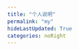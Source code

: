 ```yaml
---
title: "个人说明"
permalink: "my"
hideLastUpdated: True
categories: noRight
---
```


<template>
  <div>
    <main class="resume">
      <section id="introduction">
        <article class="resume-self" id="self">
          <viewer images="./img/ming.jpg">
            <img style="cursor:pointer;" class="logo" src="./img/ming.jpg">
          </viewer>
          <div class="title">朱昆鹏 Kunpeng Zhu（1998年）</div>
          <div class="description">
            <blockquote>🌈终身学习，学习终身</blockquote>
            <ul class="contact-list">
              <li class="contact-list-item"><a href="https://github.com/zhukunpenglinyutong">GitHub</a></li>
              <li class="contact-list-item"><a href="https://juejin.cn/user/2788017219055175">掘金</a></li>
            </ul>
          </div>
        </article>
      </section>
      <section id="work">
        <h1 class="title">工作</h1>
        <div class="sub">Work</div>
        <article class="resume-work" id="xitu"><img class="logo" src="./img/wb.png">
          <div class="title">H5开发工程师</div>
          <div class="sub"><a href="https://www.moqipobing.com/">玩吧</a></div>
          <div class="time">2019 - 至今</div>
          <div class="description">
            <p>负责日常业务开发，人员需求分配，团队协调，前端体系优化，产出效能工具等工作</p>
            <p>2020年度玩吧大明星（名额是总人数的5%）</p>
          </div>
        </article>
        <article class="resume-work" id="xitu"><img class="logo" src="./img/zywl.png">
            <div class="title">web前端开发工程师（实习）</div>
            <div class="sub"><a href="https://baike.baidu.com/item/%E5%8C%97%E4%BA%AC%E6%99%BA%E9%9B%A8%E7%89%A9%E8%81%94%E7%A7%91%E6%8A%80%E6%9C%89%E9%99%90%E5%85%AC%E5%8F%B8/19882474?fr=aladdin">智雨物联</a></div>
            <div class="time">2018.10 - 2019.7</div>
            <div class="description">
            <p>主要负责物联网可视化平台搭建工作，前端技术选型，前端体系搭建工作</p>
            </div>
        </article>
      </section>
      <section id="education">
          <h1 class="title">教育经历</h1>
          <div class="sub">Education</div>
          <!-- <article class="resume-education" id="master"><img class="logo" src="./img/iit.png">
            <div class="title">
                <a target="_blank" href="https://baike.baidu.com/item/%E4%BC%8A%E5%88%A9%E8%AF%BA%E4%BC%8A%E7%90%86%E5%B7%A5%E5%A4%A7%E5%AD%A6/50725025?fr=aladdin">伊利诺伊理工大学 Illinois Institute of Technology</a>（申请中）
            </div>
            <div class="sub">计算机系计算机科学硕士 Computer Science (M.A.S.)</div>
            <div class="time">2023 - 2024</div>
            <div class="description">
                <p>美国伊利诺伊理工大学 2020 QS全美综合排第71名，预计2022年拿到本科毕业证之后，申请此学校 M.A.S. 硕士</p>
            </div>
          </article> -->
          <article class="resume-education" id="bachelor"><img class="logo" src="./img/rm.png">
              <div class="title">
                <a target="_blank" href="https://baike.baidu.com/item/%E4%B8%AD%E5%9B%BD%E4%BA%BA%E6%B0%91%E5%A4%A7%E5%AD%A6">中国人民大学</a>（网络教育本科在读）
              </div>
              <div class="sub">计算机科学与技术 | 工学学士学位</div>
              <div class="time">2019 - 2022</div>
              <div class="description">
                  <p>平均成绩：94/100，论文已过，英语已过，2022年3月拿到双证（学位证和学历证）</p>
              </div>
          </article>
          <article class="resume-education" id="bachelor"><img class="logo" src="./img/hbgy.png">
              <div class="title">河北工业职业技术学院（统招专科）</div>
              <div class="sub">计算机系 | 移动应用开发</div>
              <div class="time">2016 - 2019</div>
              <div class="description">
                  <p>分数只过了二本线，最终选择报了这个专科学校（河北省内专科计算机第一名，超过我能报的二本院校的计算机水平，之前认为实力更重要，当然后来才发现学历是敲门砖 😢）</p>
                  <p>学校在2020年10月升为本科（<a target="_blank" href="https://baike.baidu.com/item/%E6%B2%B3%E5%8C%97%E5%B7%A5%E4%B8%9A%E8%81%8C%E4%B8%9A%E6%8A%80%E6%9C%AF%E5%A4%A7%E5%AD%A6/53968503?fromtitle=%E6%B2%B3%E5%8C%97%E5%B7%A5%E4%B8%9A%E8%81%8C%E4%B8%9A%E6%8A%80%E6%9C%AF%E5%AD%A6%E9%99%A2&fromid=465960&fr=aladdin">河北工业职业技术大学</a>），可见学校综合确实不错，符合当时的决定：放弃二本，选择学习技术，当然我后期也会为这个选择买单：1.报名非统本科，2.本科结束后，报名国外全日硕士（国家留服认证）补全学历短板</p>
                  <p>在校期间的表现：担任班长，软件社团社长，校级学生会干部，获得河北省大数据比赛三等奖，省级优秀毕业生，河北省优秀志愿者，互联网+创新创业大赛河北省二等奖，三级（高级）职业资格证书</p>
              </div>
          </article>
      </section>
    </main>
  </div>
</template>

<style lang="css" scoped>
/* BASIC */

:root {
    font-family: -apple-system, BlinkMacSystemFont, Helvetica, Arial, sans-serif;
    text-rendering: optimizeLegibility;
    -webkit-font-smoothing: antialiased;
}

*,
*:before,
*:after {
    -webkit-box-sizing: border-box;
    -moz-box-sizing: border-box;
    box-sizing: border-box;
    outline: none;
}

nav {
    position: fixed;
    top: 0;
    right: 0;
    padding: .2em .5em;
    z-index: 9;
    opacity: .5;
    transition: opacity .3s;
}

nav:hover {
    opacity: 1;
}

nav .meta {
    display: inline-block;
    padding: 0 .2em;
    font-size: .8em;
    cursor: pointer;
}

nav .meta.active {
    color: var(--primary-text);
}

.cover {
    position: fixed;
    width: 100vw;
    height: 100vh;
    background-color: var(--primary-text);
    z-index: 10;
    top: 0;
    left: 0;
    text-align: center;
    padding-top: 30vh;
    transition: all .3s;
}

.cover.done {
    opacity: 0;
    z-index: -1;
}

.cover blockquote {
    color: var(--primary-text);
    font-style: italic;
}


/* 
 * EN
 */


/* LAYOUT */

.en body {
    margin: 0;
    padding: 0;
}

.en main {
    width: 825px;
    max-width: 100%;
    margin: 2em auto;
    padding: 40px;
}


/* Typography */

.en a {
    color: #0070e0;
    text-decoration: none;
}


/* TIMELINE */

.en .social-link+.social-link {
    margin-left: 1em;
}

.en .timeline {}

.en .stories {
    list-style: none;
    padding-left: 0;
}

.en .stories .story {
    position: relative;
    margin: 3em 0;
}

.en .story.highlight:after {
    content: "⊙";
    position: absolute;
    left: -1.5em;
    top: -.25em;
    transition: all .3s;
}

.en .story.highlight:hover:after {
    color: #0070e0;
    transform: scale(1.5);
}

.en .story .date {
    font-size: .8em;
    color: var(--primary-text);
}

.en .story .content {
    color: var(--primary-text);
}


/* CONTENT */

.en .content {
    font-size: 16px;
    line-height: 1.5em;
}

.en .content strong {
    font-weight: bold;
}

.en .content img {
    max-width: 50%;
}

.en .content ul {
    list-style-type: disc;
    padding-left: 2em;
}

.en .content blockquote {
    position: relative;
    margin: 1em 0;
    padding-left: 1em;
    border-left: 2px solid #637282;
}


/* 
 * CN
 */


/* LAYOUT */

html.cn {
    height: 100%;
}

.cn body {
    margin: 0;
    padding: 0;
    height: 100%;
}

.cn main {
    position: relative;
    margin: 0;
    min-width: 100vw;
    padding-top: 5vh;
    padding-right: 1em;
    height: 80vh;
    writing-mode: vertical-rl;
    -webkit-writing-mode: vertical-rl;
}

.cn main a {
    border: 4px double var(--primary-text);
    border-radius: 2px;
    padding: .2rem 0;
    margin: .2rem 0;
}


/* Typography */

.cn a {
    text-decoration: none;
    color: var(--primary-text);
    transition: color .3s, border .3s;
}

.cn a:visited {
    color: var(--primary-text);
}

.cn a:hover,
.cn a:active {
    color: #007FFF;
    border-color: #007FFF;
}


/* TIMELINE */

.cn .timeline {}

.cn .stories {
    margin: 0;
    padding: 0;
    list-style: none;
}

.cn .stories .story {
    position: relative;
    margin: 1rem 1rem 0 3rem;
    padding-left: 1rem;
}

.cn .story.highlight:after {
    content: " ";
    position: absolute;
    top: -2rem;
    right: -1rem;
    width: 1rem;
    height: 1rem;
    border-radius: 50%;
    background-color: var(--primary-text);
    transition: background-color .3s, transform .3s;
    transform-origin: center center;
}

.cn .story.highlight:hover:after {
    background-color: #007FFF;
    transform: scale(1.3);
}

.cn .story .date {
    position: absolute;
    top: 0;
    right: -1.5rem;
    font-size: .6rem;
    font-weight: bold;
}

.cn .story .content {
    color: var(--primary-text);
}


/* CONTENT */

.cn .content::first-letter {
    color: #007FFF;
}

.cn .content p {
    line-height: 1.5rem;
}

.cn .content strong {
    font-weight: bold;
}

.cn .content img {
    max-height: 50%;
}

.cn .content ul {
    list-style: none;
    padding-left: 0;
    padding-top: 0;
}

.cn .content ul li {
    position: relative;
    margin: 0 .5rem;
    padding-top: 1rem;
}

.cn .content ul li:after {
    content: " ";
    position: absolute;
    top: 0;
    left: 0;
    right: 0;
    border-top: 2px solid #EAEAEA;
    transition: border .3s;
}

.cn .content ul li:hover:after {
    border-top-color: var(--primary-text);
}

.cn .content blockquote {
    position: relative;
    margin: 0;
    padding: 1.5rem .5rem;
    font-style: italic;
    background-image: linear-gradient(to bottom, #EAEAEA, rgba(255, 255, 255, 0) 20%);
}


/* COMMENTS */

.comments {
    display: block;
    position: fixed;
    cursor: pointer;
    bottom: 5vh;
    right: 10vw;
    animation: boat 10s infinite alternate;
}

@keyframes boat {
    0% {
        transform: translate3d(0, 0, 0);
    }
    30% {
        transform: translate3d(.3rem, -.5rem, 0);
    }
    70% {
        transform: translate3d(-.4rem, .2rem, 0);
    }
    100% {
        transform: translate3d(.2rem, -.7rem, 0);
    }
}


/* RESUME */

.resume {
    width: 825px;
    max-width: 100%;
    margin: 1em auto;
    padding: 40px;
    color: var(--primary-text);
}

.resume a {
    color: #0070e0;
    text-decoration: none;
}

.resume blockquote {
    font-family: serif;
    margin: 1em 0;
    padding-left: 1em;
    border-left: 2px solid #637282;
    font-style: italic;
}

.resume>section {
    margin: 4em 0;
}

.resume>section>article {
    margin: 2em 0;
}

.resume .title {
    font-weight: bold;
    color: var(--primary-text);
    margin-bottom: 0;
}

.resume .sub {
    font-size: 1em;
    color: var(--primary-text);
}

.resume .time {
    font-size: 1em;
    color: var(--primary-text);
}

.resume .title+.sub,
.resume .sub+.time {
    margin-top: .5em;
}

.resume .logo {
    max-width: 70px;
    float: left;
}

.resume .title,
.resume .sub,
.resume .time,
.resume .description {
    margin-left: 100px;
}

.resume .description {
    padding: .5em 0;
    font-size: .9em;
    line-height: 1.5em;
}

@media screen and (max-width: 600px) {
    .resume {
        padding: 20px;
    }
    .resume .logo {
        max-width: 50px;
    }
    .resume .title,
    .resume .sub,
    .resume .time,
    .resume .description {
        margin-left: 70px;
    }
}


/* RESUME SECTIONS */

.resume-self {}

.resume-self .contact-list {
    list-style: none;
    margin: 0;
    padding: 0;
}

.resume-self .contact-list-item {
    display: inline-block;
    margin-right: .5em;
}


/* COMMENTS BOX */

.comments-box {
    height: 100%;
    overflow-y: scroll;
    padding-top: 2em;
}

.comments-box .close {
    position: absolute;
    top: 2em;
    right: 2em;
    cursor: pointer;
}
</style>